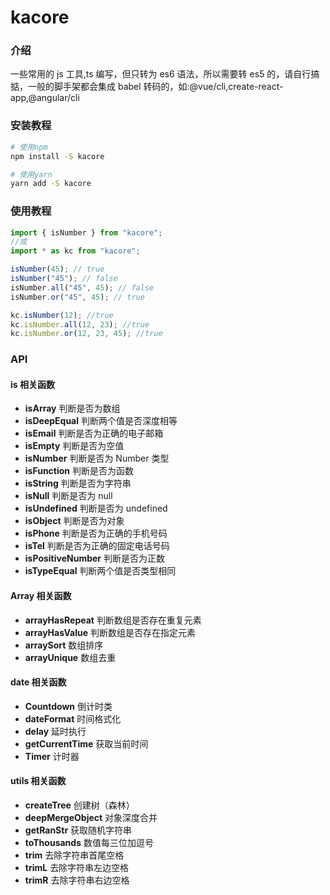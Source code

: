 # kacore

### 介绍

一些常用的 js 工具,ts 编写，但只转为 es6 语法，所以需要转 es5 的，请自行搞掂，一般的脚手架都会集成 babel 转码的，如:@vue/cli,create-react-app,@angular/cli

### 安装教程

```bash
# 使用npm
npm install -S kacore

# 使用yarn
yarn add -S kacore
```

### 使用教程

```javascript
import { isNumber } from "kacore";
//或
import * as kc from "kacore";

isNumber(45); // true
isNumber("45"); // false
isNumber.all("45", 45); // false
isNumber.or("45", 45); // true

kc.isNumber(12); //true
kc.isNumber.all(12, 23); //true
kc.isNumber.or(12, 23, 45); //true
```

### API

#### is 相关函数

-   **isArray** 判断是否为数组
-   **isDeepEqual** 判断两个值是否深度相等
-   **isEmail** 判断是否为正确的电子邮箱
-   **isEmpty** 判断是否为空值
-   **isNumber** 判断是否为 Number 类型
-   **isFunction** 判断是否为函数
-   **isString** 判断是否为字符串
-   **isNull** 判断是否为 null
-   **isUndefined** 判断是否为 undefined
-   **isObject** 判断是否为对象
-   **isPhone** 判断是否为正确的手机号码
-   **isTel** 判断是否为正确的固定电话号码
-   **isPositiveNumber** 判断是否为正数
-   **isTypeEqual** 判断两个值是否类型相同

#### Array 相关函数

-   **arrayHasRepeat** 判断数组是否存在重复元素
-   **arrayHasValue** 判断数组是否存在指定元素
-   **arraySort** 数组排序
-   **arrayUnique** 数组去重

#### date 相关函数

-   **Countdown** 倒计时类
-   **dateFormat** 时间格式化
-   **delay** 延时执行
-   **getCurrentTime** 获取当前时间
-   **Timer** 计时器

#### utils 相关函数

-   **createTree** 创建树（森林）
-   **deepMergeObject** 对象深度合并
-   **getRanStr** 获取随机字符串
-   **toThousands** 数值每三位加逗号
-   **trim** 去除字符串首尾空格
-   **trimL** 去除字符串左边空格
-   **trimR** 去除字符串右边空格
